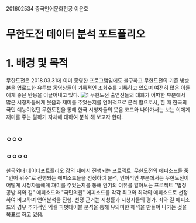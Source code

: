 201602534 중국언어문화전공 이윤호

# 무한도전 데이터 분석 포트폴리오
# 1. 배경 및 목적
무한도전은 2018.03.31에 이미 종영한 프로그램임에도 불구하고 무한도전의 기존 방송본을 업로드한 유투브 동영상들이 기록적인 조회수를 기록하고 있으며 여전히 많은 이들에게 좋은 반응을 이끌어내고 있다.
![1](https://user-images.githubusercontent.com/74258352/101723485-b862a780-3aef-11eb-8cfd-9ad170ca421f.png)
무한도전 출연진들의 대화가 어떠한 부분에서 많은 시청자들에게 웃음과 재미를 주었는지를 언어적으로 분석 함으로서, 한 때 한국의 국민 예능이었던 무한도전을 통해 한국 시청자들의 웃음 코드와 나아가서는 보는 이에게 재미를 주는 말하기 자체에 대하여 분석 해 보고자 한다.

#
### ㅇㅇㅇ
### ㅇㅇㅇㅇ

한국외대 데이터포트폴리오 강의 내에서 진행되는 프로젝트.
무한도전의 에피소드들 중 "언어 위주"로 진행되는 에피소드들을 선정하여 분석, 언어적인 부분에서는 무한도전이 어떻게 시청자들에게 재미를 주었는지를 통해 인기의 이유를 알아보는 프로젝트
"법정공방 죄와 길" 에피소드와 "국민의원" 에피소드를 각각 최고와 최악의 에피소드로 선정하여 비교하며 언어분석을 진행. 선정 근거는 시청률과 시청자들의 평가.
죄와 길 에피소드의 경우 추가적인 엑셀 피벗테이블 분석을 통해 유의미한 해석을 만들어 나가는 것을 목표로 하고 있음.
